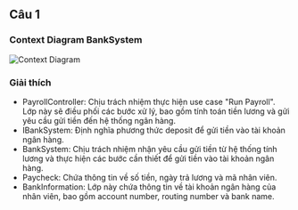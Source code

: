## Câu 1
### Context Diagram BankSystem
![Context Diagram](https://www.planttext.com/api/plantuml/png/h5FBJiCm4BpxArOzjOXMS8sYYXOGgeHGrPuuEiwsMFKZiZT0U7mP1pw9Ny1kcZPj94vSR6TtPdQyw_nyVLzvuevAhHZp6saAxhW6eRZt4o8div9m9gnPoZU4Ymu6tXd0b8lDsjdIvDTMMPUclinyvGar5Cw-LkCntClr4zrPbQDPsFmHbR8lx9EnMcJEAsULkhQ6ueuEqbJK7u4RIu0hpGxL7qIYD8HknGN2RChDPbcNIzDzl27cM5WlgSy3NJoXs2JGdCuXe6sa9n3NcLbPfpb9QmO7SqVotPlzJv467KgW8KcDyf3hq5TA8BTbfZ162bxTSC84uXe3g0jbAyJPJGBBC3ApZfRMI9CjjpzeiMDuNWl4-4uYHc_tAZ6nqpbgGijvrwOGiTP3gJDqBHl3y2me7Bk9B2W-S8sddjj2BITrTj5MwsIdEydZ2tGVL--o1yFXUBktNq_IpD73TXWUdYLdRKHaf1-ZqVPmn9IXVQX3KpmxmTULHgEptc7AXqf_e4zxda3fqJDsXIQF_-il0000__y30000)
### Giải thích 
<ul>
  <li>PayrollController: Chịu trách nhiệm thực hiện use case "Run Payroll". Lớp này sẽ điều phối các bước xử lý, bao gồm tính toán tiền lương và gửi yêu cầu gửi tiền đến hệ thống ngân hàng.</li>
  <li>IBankSystem: Định nghĩa phương thức deposit để gửi tiền vào tài khoản ngân hàng.</li>
  <li>BankSystem: Chịu trách nhiệm nhận yêu cầu gửi tiền từ hệ thống tính lương và thực hiện các bước cần thiết để gửi tiền vào tài khoản ngân hàng.</li>
  <li>Paycheck: Chứa thông tin về số tiền, ngày trả lương và mã nhân viên.</li>
  <li>BankInformation: Lớp này chứa thông tin về tài khoản ngân hàng của nhân viên, bao gồm account number, routing number và bank name.</li>
</ul>
